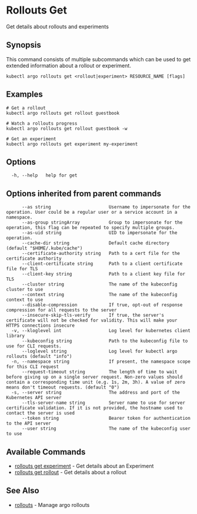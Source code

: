 # Rollouts Get

Get details about rollouts and experiments

## Synopsis

This command consists of multiple subcommands which can be used to get extended information about a rollout or experiment.

```shell
kubectl argo rollouts get <rollout|experiment> RESOURCE_NAME [flags]
```

## Examples

```shell
# Get a rollout
kubectl argo rollouts get rollout guestbook

# Watch a rollouts progress
kubectl argo rollouts get rollout guestbook -w

# Get an experiment
kubectl argo rollouts get experiment my-experiment
```

## Options

```
  -h, --help   help for get
```

## Options inherited from parent commands

```
      --as string                      Username to impersonate for the operation. User could be a regular user or a service account in a namespace.
      --as-group stringArray           Group to impersonate for the operation, this flag can be repeated to specify multiple groups.
      --as-uid string                  UID to impersonate for the operation.
      --cache-dir string               Default cache directory (default "$HOME/.kube/cache")
      --certificate-authority string   Path to a cert file for the certificate authority
      --client-certificate string      Path to a client certificate file for TLS
      --client-key string              Path to a client key file for TLS
      --cluster string                 The name of the kubeconfig cluster to use
      --context string                 The name of the kubeconfig context to use
      --disable-compression            If true, opt-out of response compression for all requests to the server
      --insecure-skip-tls-verify       If true, the server's certificate will not be checked for validity. This will make your HTTPS connections insecure
  -v, --kloglevel int                  Log level for kubernetes client library
      --kubeconfig string              Path to the kubeconfig file to use for CLI requests.
      --loglevel string                Log level for kubectl argo rollouts (default "info")
  -n, --namespace string               If present, the namespace scope for this CLI request
      --request-timeout string         The length of time to wait before giving up on a single server request. Non-zero values should contain a corresponding time unit (e.g. 1s, 2m, 3h). A value of zero means don't timeout requests. (default "0")
  -s, --server string                  The address and port of the Kubernetes API server
      --tls-server-name string         Server name to use for server certificate validation. If it is not provided, the hostname used to contact the server is used
      --token string                   Bearer token for authentication to the API server
      --user string                    The name of the kubeconfig user to use
```

## Available Commands

* [rollouts get experiment](kubectl-argo-rollouts_get_experiment.md)	 - Get details about an Experiment
* [rollouts get rollout](kubectl-argo-rollouts_get_rollout.md)	 - Get details about a rollout

## See Also

* [rollouts](kubectl-argo-rollouts.md)	 - Manage argo rollouts
